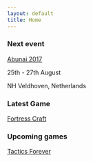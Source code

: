 ```yaml
---
layout: default
title: Home
---
```


### Next event
 
[Abunai 2017](http://www.abunaicon.nl/)

25th - 27th August

NH Veldhoven, Netherlands

### Latest Game

[Fortress Craft](/games/fortresscraft)

### Upcoming games

[Tactics Forever](/games/tacticsforever)
